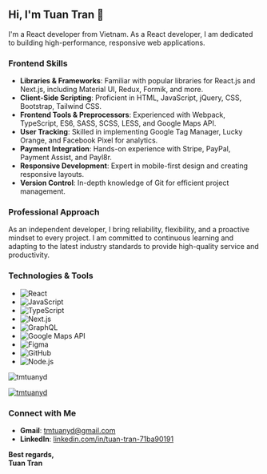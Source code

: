 ## Hi, I'm Tuan Tran 👋
I'm a React developer from Vietnam. As a React developer, I am dedicated to building high-performance, responsive web applications.

### Frontend Skills
- **Libraries & Frameworks**: Familiar with popular libraries for React.js and Next.js, including Material UI, Redux, Formik, and more.
- **Client-Side Scripting**: Proficient in HTML, JavaScript, jQuery, CSS, Bootstrap, Tailwind CSS.
- **Frontend Tools & Preprocessors**: Experienced with Webpack, TypeScript, ES6, SASS, SCSS, LESS, and Google Maps API.
- **User Tracking**: Skilled in implementing Google Tag Manager, Lucky Orange, and Facebook Pixel for analytics.
- **Payment Integration**: Hands-on experience with Stripe, PayPal, Payment Assist, and Payl8r.
- **Responsive Development**: Expert in mobile-first design and creating responsive layouts.
- **Version Control**: In-depth knowledge of Git for efficient project management.

### Professional Approach
As an independent developer, I bring reliability, flexibility, and a proactive mindset to every project. I am committed to continuous learning and adapting to the latest industry standards to provide high-quality service and productivity.
  
### Technologies & Tools
- ![React](https://img.shields.io/badge/-React-61DAFB?logo=react&logoColor=white)
- ![JavaScript](https://img.shields.io/badge/-JavaScript-F7DF1E?logo=javascript&logoColor=black)
- ![TypeScript](https://img.shields.io/badge/-TypeScript-007ACC?logo=typescript&logoColor=white)
- ![Next.js](https://img.shields.io/badge/-Next.js-000000?logo=next.js&logoColor=white)
- ![GraphQL](https://img.shields.io/badge/-GraphQL-E10098?logo=graphql&logoColor=white)
- ![Google Maps API](https://img.shields.io/badge/-Google%20Maps%20API-4285F4?logo=google-maps&logoColor=white)
- ![Figma](https://img.shields.io/badge/-Figma-F24E1E?logo=figma&logoColor=white)
- ![GitHub](https://img.shields.io/badge/-GitHub-181717?logo=github&logoColor=white)
- ![Node.js](https://img.shields.io/badge/-Node.js-339933?logo=node.js&logoColor=white)

<p align="left"> <img src="https://komarev.com/ghpvc/?username=tmtuanyd&label=Profile%20views&color=0e75b6&style=flat" alt="tmtuanyd" /> </p>

<p align="left"> <a href="https://github.com/ryo-ma/github-profile-trophy"><img src="https://github-profile-trophy.vercel.app/?username=tmtuanyd" alt="tmtuanyd" /></a> </p>

### Connect with Me
- **Gmail**: [tmtuanyd@gmail.com](mailto:tmtuanyd@gmail.com)
- **LinkedIn**: [linkedin.com/in/tuan-tran-71ba90191](https://www.linkedin.com/in/tuan-tran-71ba90191)

**Best regards,**  
**Tuan Tran**
